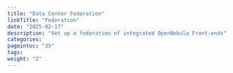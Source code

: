 ```yaml
---
title: "Data Center Federation"
linkTitle: "Federation"
date: "2025-02-17"
description: "Set up a federation of integrated OpenNebula Front-ends"
categories:
pageintoc: "35"
tags:
weight: "2"
---
```


<a id="federation"></a>

<a id="federation-section"></a>

<!--# Data Center Federation -->
















